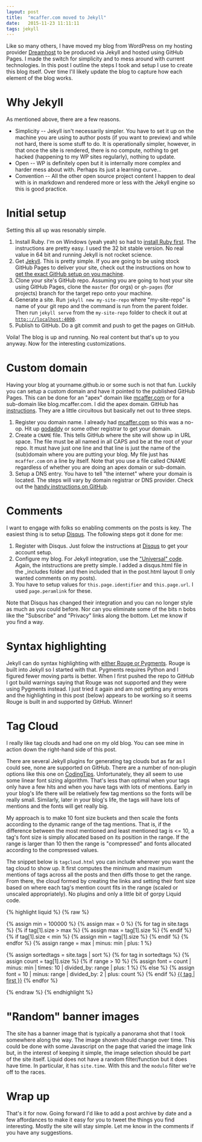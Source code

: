 ```yaml
---
layout: post
title:  "mcaffer.com moved to Jekyll"
date:   2015-11-23 11:11:11
tags: jekyll
---
```

Like so many others, I have moved my blog from WordPress on my hosting provider [Dreamhost](http://dreamhost.com) to be produced via Jekyll and hosted using GitHub Pages.  I made the switch for simplicity and to mess around with current technologies.  In this post I outline the steps I took and setup I use to create this blog itself.  Over time I'll likely update the blog to capture how each element of the blog works.

<!--more-->

# Why Jekyll
As mentioned above, there are a few reasons.

* Simplicity -- Jekyll isn't necessarily simpler.  You have to set it up on the machine you are using to author posts (if you want to preview) and while not hard, there is some stuff to do.  It is operationally simpler, however, in that once the site is rendered, there is no compute, nothing to get hacked (happening to my WP sites regularly), nothing to update.
* Open -- WP is definitely open but it is internally more complex and harder mess about with.  Perhaps its just a learning curve...
* Convention -- All the other open source project content I happen to deal with is in markdown and rendered more or less with the Jekyll engine so this is good practice.

# Initial setup
Setting this all up was resonably simple. 

1. Install Ruby.  I'm on Windows (yeah yeah) so had to [install Ruby first](http://rubyinstaller.org/downloads/). The instructions are pretty easy.  I used the 32 bit stable version.  No real value in 64 bit and running Jekyll is not rocket science. 
1. Get [Jekyll](http://jekyllrb.com).  This is pretty simple.   If you are going to be using stock GitHub Pages to deliver your site, check out the instructions on how to [get the exact GitHub setup on you machine](http://jekyllrb.com/docs/github-pages/).
1. Clone your site's GitHub repo.  Assuming you are going to host your site using GitHub Pages, clone the `master` (for orgs) or `gh-pages` (for projects) branch for the target repo onto your machine. 
1. Generate a site.  Run `jekyll new my-site-repo` where "my-site-repo" is name of your git repo and the command is run from the parent folder.  Then run `jekyll serve` from the `my-site-repo` folder to check it out at [`http:://localhost:4000`](http://localhost:4000).
1. Publish to GitHub.  Do a git commit and push to get the pages on GitHub.

Voila! The blog is up and running.  No real content but that's up to you anyway.  Now for the interesting customizations.

# Custom domain

Having your blog at yourname.github.io or some such is not that fun.  Luckily you can setup a custom domain and have it pointed to the published GitHub Pages.  This can be done for an "apex" domain like [mcaffer.com](http://mcaffer.com) or for a sub-domain like blog.mcaffer.com.  I did the apex domain.  GitHub has [instructions](https://help.github.com/articles/setting-up-a-custom-domain-with-github-pages/).  They are a little circuitous but basically net out to three steps.

1. Register you domain name.  I already had [mcaffer.com](http://mcaffer.com) so this was a no-op.  Hit up [godaddy](godaddy.com) or some other registrar to get your domain.
1. Create a `CNAME` file.  This tells GitHub where the site will show up in URL space.  The file must be all named in all CAPS and be at the root of your repo.  It must have just one line and that line is just the name of the (sub)domain where you are putting your blog.  My file just has `mcaffer.com` on a line by itself.   Note that you use a file called CNAME regardless of whether you are doing an apex domain or sub-domain.
1. Setup a DNS entry.  You have to tell "the internet" where your domain is located.  The steps will vary by domain registrar or DNS provider.  Check out the [handy instructions on GitHub](https://help.github.com/articles/adding-a-cname-file-to-your-repository/#next-steps-configuring-dns-settings).

# Comments
I want to engage with folks so enabling comments on the posts is key.  The easiest thing is to setup [Disqus](disqus.com). The following steps got it done for me:

1. Register with Disqus. Just folow the instructions at [Disqus](http://disqus.com) to get your account setup.
1. Configure my blog. For Jekyll integration, use the ["Universal" code](https://disqus.com/admin/universalcode/).  Again, the intstructions are pretty simple. I added a disqus.html file in the _includes folder and then included that in the post.html layout (I only wanted comments on my posts).
1. You have to setup values for `this.page.identifier` and `this.page.url`.  I used `page.peramlink` for these.

Note that Disqus has changed their integration and you can no longer style as much as you could before.  Nor can you eliminate some of the bits n bobs like the "Subscribe" and "Privacy" links along the bottom. Let me know if you find a way.

# Syntax highlighting

Jekyll can do syntax highlighting with [either Rouge or Pygments](http://jekyllrb.com/docs/templates/#code-snippet-highlighting).  Rouge is built into Jekyll so I started with that. Pygments requires Python and I figured fewer moving parts is better.  When I first pushed the repo to GitHub I got build warnings saying that Rouge was not supported and they were using Pygments instead.  I just tried it again and am not getting any errors and the highlighting in this post (below) appears to be working so it seems Rouge is built in and supported by GitHub.  Winner!

# Tag Cloud

I really like tag clouds and had one on my old blog.  You can see mine in action down the right-hand side of this post.

There are several Jekyll plugins for generating tag clouds but as far as I could see, none are supported on GitHub.  There are a number of non-plugin options like this one on [CodingTips](http://codingtips.kanishkkunal.in/tag-cloud-jekyll/).  Unfortunately, they all seem to use some linear font sizing algorithm.  That's less than optimal when your tags only have a few hits and when you have tags with lots of mentions.  Early in your blog's life there will be relatively few tag mentions so the fonts will be really small.  Similarly, later in your blog's life, the tags will have lots of mentions and the fonts will get really big. 

My approach is to make 10 font size buckets and then scale the fonts according to the dynamic range of the tag mentions.  That is, if the difference between the most mentioned and least mentioned tag is <= 10, a tag's font size is simply allocated based on its position in the range.  If the range is larger than 10 then the range is "compressed" and fonts allocated according to the compressed values.

The snippet below is `tagcloud.html` you can include wherever you want the tag cloud to show up.  It first computes the minimum and maximum mentions of tags across all the posts and then diffs those to get the range.  From there,  the cloud formed by creating the links and setting their font size based on where each tag's mention count fits in the range (scaled or unscaled appropriately). No plugins and only a little bit of gorpy Liquid code.

{% highlight liquid %}
{% raw %}
<div class="tag-cloud">

{% assign min = 100000 %}
{% assign max = 0 %}
{% for tag in site.tags %}
  {% if tag[1].size > max  %}
    {% assign max = tag[1].size %}
  {% endif %}
  {% if tag[1].size < min  %}
	  {% assign min = tag[1].size %}
  {% endif %}
{% endfor %}
{% assign range = max | minus: min | plus: 1 %}

{% assign sortedtags = site.tags | sort %}
{% for tag in sortedtags %}
  {% assign count = tag[1].size %}
  {% if range > 10 %}
    {% assign font = count | minus: min | times: 10 | divided_by: range | plus: 1 %}
  {% else %}
	  {% assign font = 10 | minus: range | divided_by: 2 | plus: count %}
  {% endif %}
  <a href="/tags.html#{{ tag | first }}" style="font-size: {{ font | times: 3 }}pt" >{{ tag | first }}</a>
{% endfor %}

</div>
{% endraw %}
{% endhighlight %}

# "Random" banner images
The site has a banner image that is typically a panorama shot that I took somewhere along the way. The image shown should change over time.  This could be done with some Javascript on the page that varied the image link but, in the interest of keeping it simple, the image selection should be part of the site itself.  Liquid does not have a random filter/function but it does have time.  In particular, it has `site.time`.  With this and the `modulo` filter we're off to the races.

# Wrap up
That's it for now. Going forward I'd like to add a post archive by date and a few affordances to make it easy for you to tweet the things you find interesting.  Mostly the site will stay simple.  Let me know in the comments if you have any suggestions.